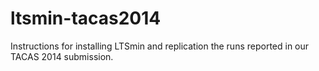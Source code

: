 ltsmin-tacas2014
================

Instructions for installing LTSmin and replication the runs reported in our TACAS 2014 submission.
